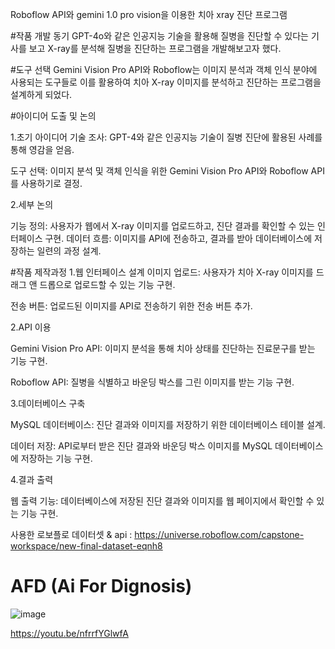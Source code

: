 Roboflow API와 gemini 1.0 pro vision을 이용한 치아 xray 진단 프로그램

#작품 개발 동기 
GPT-4o와 같은 인공지능 기술을 활용해 질병을 진단할 수 있다는 기사를 보고 X-ray를 분석해 질병을 진단하는 프로그램을 개발해보고자 했다.

#도구 선택 
Gemini Vision Pro API와 Roboflow는 이미지 분석과 객체 인식 분야에 사용되는 도구들로 이를 활용하여 치아 X-ray 이미지를 분석하고 진단하는 프로그램을 설계하게 되었다.

#아이디어 도출 및 논의

1.초기 아이디어
 기술 조사: GPT-4와 같은 인공지능 기술이 질병 진단에 활용된 사례를 통해 영감을 얻음.
 
 도구 선택: 이미지 분석 및 객체 인식을 위한 Gemini Vision Pro API와 Roboflow API를 사용하기로 결정.

2.세부 논의

 기능 정의: 사용자가 웹에서 X-ray 이미지를 업로드하고, 진단 결과를 확인할 수 있는 인터페이스 구현. 데이터 흐름: 이미지를 API에 전송하고, 결과를 받아 데이터베이스에 저장하는 일련의 과정 설계.

#작품 제작과정
1.웹 인터페이스 설계
  이미지 업로드: 사용자가 치아 X-ray 이미지를 드래그 앤 드롭으로 업로드할 수 있는 기능 구현.

  전송 버튼: 업로드된 이미지를 API로 전송하기 위한 전송 버튼 추가.

2.API 이용

  Gemini Vision Pro API: 이미지 분석을 통해 치아 상태를 진단하는 진료문구를 받는 기능 구현.

  Roboflow API: 질병을 식별하고 바운딩 박스를 그린 이미지를 받는 기능 구현.

3.데이터베이스 구축

  MySQL 데이터베이스: 진단 결과와 이미지를 저장하기 위한 데이터베이스 테이블 설계.

  데이터 저장: API로부터 받은 진단 결과와 바운딩 박스 이미지를 MySQL 데이터베이스에 저장하는 기능 구현.

4.결과 출력

  웹 출력 기능: 데이터베이스에 저장된 진단 결과와 이미지를 웹 페이지에서 확인할 수 있는 기능 구현.

  사용한 로보플로 데이터셋 & api : https://universe.roboflow.com/capstone-workspace/new-final-dataset-eqnh8

# AFD (Ai For Dignosis)

![image](https://github.com/user-attachments/assets/8d38f3d5-4b67-4d52-b510-e67cbb5a709a)

https://youtu.be/nfrrfYGlwfA
